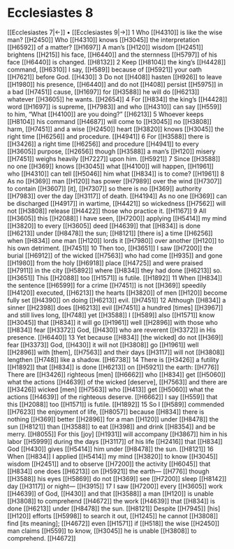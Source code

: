# Ecclesiastes 8
[[Ecclesiastes 7|←]] • [[Ecclesiastes 9|→]]
1 Who [[H4310]] is like the wise man? [[H2450]] Who [[H4310]] knows [[H3045]] the interpretation [[H6592]] of a matter? [[H1697]] A man’s [[H120]] wisdom [[H2451]] brightens [[H215]] his face, [[H6440]] and the sternness [[H5797]] of his face [[H6440]] is changed. [[H8132]] 
2 Keep [[H8104]] the king’s [[H4428]] command, [[H6310]] I say, [[H589]] because of [[H5921]] your oath [[H7621]] before God. [[H430]] 
3 Do not [[H408]] hasten [[H926]] to leave [[H1980]] his presence, [[H6440]] and do not [[H408]] persist [[H5975]] in a bad [[H7451]] cause, [[H1697]] for [[H3588]] he will do [[H6213]] whatever [[H3605]] he wants. [[H2654]] 
4 For [[H834]] the king’s [[H4428]] word [[H1697]] is supreme, [[H7983]] and who [[H4310]] can say [[H559]] to him,  “What [[H4100]] are you doing?” [[H6213]] 
5 Whoever keeps [[H8104]] his command [[H4687]] will come to [[H3045]] no [[H3808]] harm, [[H7451]] and a wise [[H2450]] heart [[H3820]] knows [[H3045]] the right time [[H6256]] and procedure. [[H4941]] 
6 For [[H3588]] there is [[H3426]] a right time [[H6256]] and procedure [[H4941]] to every [[H3605]] purpose, [[H2656]] though [[H3588]] a man’s [[H120]] misery [[H7451]] weighs heavily [[H7227]] upon him. [[H5921]] 
7 Since [[H3588]] no one [[H369]] knows [[H3045]] what [[H4100]] will happen, [[H1961]] who [[H4310]] can tell [[H5046]] him  what [[H834]] is to come? [[H1961]] 
8 As no [[H369]] man [[H120]] has power [[H7989]] over the wind [[H7307]] to contain [[H3607]] [it], [[H7307]] so there is no [[H369]] authority [[H7983]] over the day [[H3117]] of death. [[H4194]] As no one [[H369]] can be discharged [[H4917]] in wartime, [[H4421]] so wickedness [[H7562]] will not [[H3808]] release [[H4422]] those who practice it. [[H1167]] 
9 All [[H3605]] this [[H2088]] I have seen, [[H7200]] applying [[H5414]] my mind [[H3820]] to every [[H3605]] deed [[H4639]] that [[H834]] is done [[H6213]] under [[H8478]] the sun; [[H8121]] [there is] a time [[H6256]] when [[H834]] one man [[H120]] lords it [[H7980]] over another [[H120]] to his own detriment. [[H7451]] 
10 Then too, [[H3651]] I saw [[H7200]] the burial [[H6912]] of the wicked [[H7563]] who had come [[H935]] and gone [[H1980]] from the holy [[H6918]] place [[H4725]] and were praised [[H7911]] in the city [[H5892]] where [[H834]] they had done [[H6213]] so. [[H3651]] This [[H2088]] too [[H1571]] is futile. [[H1892]] 
11 When [[H834]] the sentence [[H6599]] for a crime [[H7451]] is not [[H369]] speedily [[H4120]] executed, [[H6213]] the hearts [[H3820]] of men [[H120]] become fully set [[H4390]] on doing [[H6213]] evil. [[H7451]] 
12 Although [[H834]] a sinner [[H2398]] does [[H6213]] evil [[H7451]] a hundred [times] [[H3967]] and still lives long, [[H748]] yet [[H3588]] I [[H589]] also [[H1571]] know [[H3045]] that [[H834]] it will go [[H1961]] well [[H2896]] with those who [[H834]] fear [[H3372]] God, [[H430]] who are reverent [[H3372]] in His presence. [[H6440]] 
13 Yet because [[H834]] [the wicked] do not [[H369]] fear [[H3373]] God, [[H430]] it will not [[H3808]] go [[H1961]] well [[H2896]] with [them], [[H7563]] and their days [[H3117]] will not [[H3808]] lengthen [[H748]] like a shadow. [[H6738]] 
14 There is [[H3426]] a futility [[H1892]] that [[H834]] is done [[H6213]] on [[H5921]] the earth: [[H776]] There are [[H3426]] righteous [men] [[H6662]] who [[H834]] get [[H5060]] what the actions [[H4639]] of the wicked [deserve], [[H7563]] and there are [[H3426]] wicked [men] [[H7563]] who [[H413]] get [[H5060]] what the actions [[H4639]] of the righteous deserve. [[H6662]] I say [[H559]] that this [[H2088]] too [[H1571]] is futile. [[H1892]] 
15 So I [[H589]] commended [[H7623]] the enjoyment of life, [[H8057]] because [[H834]] there is nothing [[H369]] better [[H2896]] for a man [[H120]] under [[H8478]] the sun [[H8121]] than [[H3588]] to eat [[H398]] and drink [[H8354]] and be merry. [[H8055]] For this [joy] [[H1931]] will accompany [[H3867]] him in his labor [[H5999]] during the days [[H3117]] of his life [[H2416]] that [[H834]] God [[H430]] gives [[H5414]] him under [[H8478]] the sun. [[H8121]] 
16 When [[H834]] I applied [[H5414]] my mind [[H3820]] to know [[H3045]] wisdom [[H2451]] and to observe [[H7200]] the activity [[H6045]] that [[H834]] one does [[H6213]] on [[H5921]] the earth— [[H776]] though [[H3588]] his eyes [[H5869]] do not [[H369]] see [[H7200]] sleep [[H8142]] day [[H3117]] or night— [[H3915]] 
17 I saw [[H7200]] every [[H3605]] work [[H4639]] of God, [[H430]] and that [[H3588]] a man [[H120]] is unable [[H3808]] to comprehend [[H4672]] the work [[H4639]] that [[H834]] is done [[H6213]] under [[H8478]] the sun. [[H8121]] Despite [[H7945]] [his] [[H120]] efforts [[H5998]] to search it out, [[H1245]] he cannot [[H3808]] find [its meaning]; [[H4672]] even [[H1571]] if [[H518]] the wise [[H2450]] man claims [[H559]] to know, [[H3045]] he is unable [[H3808]] to comprehend. [[H4672]] 
